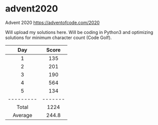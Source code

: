 # advent2020
Advent 2020 https://adventofcode.com/2020

Will upload my solutions here.
Will be coding in Python3 and optimizing solutions for minimum character count (Code Golf).

| Day     | Score |
|:-------:|:-----:|
| 1       | 135   |
| 2       | 201   |
| 3       | 190   |
| 4       | 564   |
| 5       | 134   |
|---------|-------|
| Total   | 1224  |
| Average | 244.8 |
